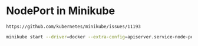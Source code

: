 # NodePort in Minikube

`https://github.com/kubernetes/minikube/issues/11193`

```bash
minikube start --driver=docker --extra-config=apiserver.service-node-port-range=32760-32767 --ports=127.0.0.1:32760-32767:32760-32767

```
